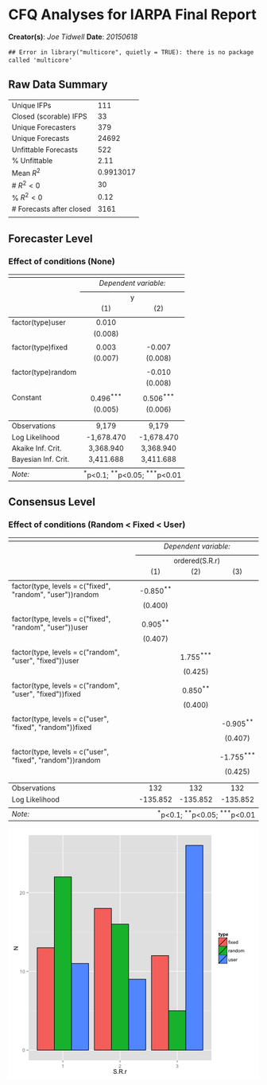 

# CFQ Analyses for IARPA Final Report
**Creator(s)**: _Joe Tidwell_
**Date**: _20150618_


```
## Error in library("multicore", quietly = TRUE): there is no package called 'multicore'
```










## Raw Data Summary


|                          |                                                          |
|--------------------------|----------------------------------------------------------|
| Unique IFPs              | 111                       |
| Closed (scorable) IFPS   | 33                            |
| Unique Forecasters       | 379                     |
| Unique Forecasts         | 24692                                          |
| Unfittable Forecasts     | 522                                   |
| % Unfittable             | 2.11          |
| Mean $R^2$               | 0.9913017                                  |
| # $R^2 < 0$              | 30                                    |
| % $R^2 < 0$              | 0.12           |
| # Forecasts after closed | 3161 |
|                          |                                                          |










## Forecaster Level

### Effect of conditions (None)


<table style="text-align:center"><tr><td colspan="3" style="border-bottom: 1px solid black"></td></tr><tr><td style="text-align:left"></td><td colspan="2"><em>Dependent variable:</em></td></tr>
<tr><td></td><td colspan="2" style="border-bottom: 1px solid black"></td></tr>
<tr><td style="text-align:left"></td><td colspan="2">y</td></tr>
<tr><td style="text-align:left"></td><td>(1)</td><td>(2)</td></tr>
<tr><td colspan="3" style="border-bottom: 1px solid black"></td></tr><tr><td style="text-align:left">factor(type)user</td><td>0.010</td><td></td></tr>
<tr><td style="text-align:left"></td><td>(0.008)</td><td></td></tr>
<tr><td style="text-align:left"></td><td></td><td></td></tr>
<tr><td style="text-align:left">factor(type)fixed</td><td>0.003</td><td>-0.007</td></tr>
<tr><td style="text-align:left"></td><td>(0.007)</td><td>(0.008)</td></tr>
<tr><td style="text-align:left"></td><td></td><td></td></tr>
<tr><td style="text-align:left">factor(type)random</td><td></td><td>-0.010</td></tr>
<tr><td style="text-align:left"></td><td></td><td>(0.008)</td></tr>
<tr><td style="text-align:left"></td><td></td><td></td></tr>
<tr><td style="text-align:left">Constant</td><td>0.496<sup>***</sup></td><td>0.506<sup>***</sup></td></tr>
<tr><td style="text-align:left"></td><td>(0.005)</td><td>(0.006)</td></tr>
<tr><td style="text-align:left"></td><td></td><td></td></tr>
<tr><td colspan="3" style="border-bottom: 1px solid black"></td></tr><tr><td style="text-align:left">Observations</td><td>9,179</td><td>9,179</td></tr>
<tr><td style="text-align:left">Log Likelihood</td><td>-1,678.470</td><td>-1,678.470</td></tr>
<tr><td style="text-align:left">Akaike Inf. Crit.</td><td>3,368.940</td><td>3,368.940</td></tr>
<tr><td style="text-align:left">Bayesian Inf. Crit.</td><td>3,411.688</td><td>3,411.688</td></tr>
<tr><td colspan="3" style="border-bottom: 1px solid black"></td></tr><tr><td style="text-align:left"><em>Note:</em></td><td colspan="2" style="text-align:right"><sup>*</sup>p<0.1; <sup>**</sup>p<0.05; <sup>***</sup>p<0.01</td></tr>
</table>

## Consensus Level

### Effect of conditions (Random < Fixed < User)





<table style="text-align:center"><tr><td colspan="4" style="border-bottom: 1px solid black"></td></tr><tr><td style="text-align:left"></td><td colspan="3"><em>Dependent variable:</em></td></tr>
<tr><td></td><td colspan="3" style="border-bottom: 1px solid black"></td></tr>
<tr><td style="text-align:left"></td><td colspan="3">ordered(S.R.r)</td></tr>
<tr><td style="text-align:left"></td><td>(1)</td><td>(2)</td><td>(3)</td></tr>
<tr><td colspan="4" style="border-bottom: 1px solid black"></td></tr><tr><td style="text-align:left">factor(type, levels = c("fixed", "random", "user"))random</td><td>-0.850<sup>**</sup></td><td></td><td></td></tr>
<tr><td style="text-align:left"></td><td>(0.400)</td><td></td><td></td></tr>
<tr><td style="text-align:left"></td><td></td><td></td><td></td></tr>
<tr><td style="text-align:left">factor(type, levels = c("fixed", "random", "user"))user</td><td>0.905<sup>**</sup></td><td></td><td></td></tr>
<tr><td style="text-align:left"></td><td>(0.407)</td><td></td><td></td></tr>
<tr><td style="text-align:left"></td><td></td><td></td><td></td></tr>
<tr><td style="text-align:left">factor(type, levels = c("random", "user", "fixed"))user</td><td></td><td>1.755<sup>***</sup></td><td></td></tr>
<tr><td style="text-align:left"></td><td></td><td>(0.425)</td><td></td></tr>
<tr><td style="text-align:left"></td><td></td><td></td><td></td></tr>
<tr><td style="text-align:left">factor(type, levels = c("random", "user", "fixed"))fixed</td><td></td><td>0.850<sup>**</sup></td><td></td></tr>
<tr><td style="text-align:left"></td><td></td><td>(0.400)</td><td></td></tr>
<tr><td style="text-align:left"></td><td></td><td></td><td></td></tr>
<tr><td style="text-align:left">factor(type, levels = c("user", "fixed", "random"))fixed</td><td></td><td></td><td>-0.905<sup>**</sup></td></tr>
<tr><td style="text-align:left"></td><td></td><td></td><td>(0.407)</td></tr>
<tr><td style="text-align:left"></td><td></td><td></td><td></td></tr>
<tr><td style="text-align:left">factor(type, levels = c("user", "fixed", "random"))random</td><td></td><td></td><td>-1.755<sup>***</sup></td></tr>
<tr><td style="text-align:left"></td><td></td><td></td><td>(0.425)</td></tr>
<tr><td style="text-align:left"></td><td></td><td></td><td></td></tr>
<tr><td colspan="4" style="border-bottom: 1px solid black"></td></tr><tr><td style="text-align:left">Observations</td><td>132</td><td>132</td><td>132</td></tr>
<tr><td style="text-align:left">Log Likelihood</td><td>-135.852</td><td>-135.852</td><td>-135.852</td></tr>
<tr><td colspan="4" style="border-bottom: 1px solid black"></td></tr><tr><td style="text-align:left"><em>Note:</em></td><td colspan="3" style="text-align:right"><sup>*</sup>p<0.1; <sup>**</sup>p<0.05; <sup>***</sup>p<0.01</td></tr>
</table>

![plot of chunk unnamed-chunk-11](figure/unnamed-chunk-11-1.png) 

